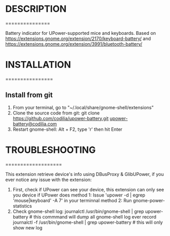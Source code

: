 # DESCRIPTION
===============

Battery indicator for UPower-supported mice and keyboards.
Based on https://extensions.gnome.org/extension/2170/keyboard-battery/ and https://extensions.gnome.org/extension/3991/bluetooth-battery/

# INSTALLATION
================

## Install from git
   1. From your terminal, go to "~/.local/share/gnome-shell/extensions"
   2. Clone the source code from git:
	git clone https://github.com/codilia/upower-battery.git upower-battery@codilia.com
   3. Restart gnome-shell: Alt + F2, type 'r' then hit Enter

# TROUBLESHOOTING
===================

This extension retrieve device's info using DBusProxy & GlibUPower, if you ever notice any issue with the extension:
   1. First, check if UPower can see your device, this extension can only see you device if UPower does
      method 1: Issue 'upower -d | egrep 'mouse|keyboard' -A 7' in your terminnal
      method 2: Run gnome-power-statistics
   2. Check gnome-shell log:
      journalctl /usr/bin/gnome-shell | grep upower-battery		   # this commmand will dump all gnome-shell log ever record
      journalctl -f /usr/bin/gnome-shell | grep upower-battery		# this will only show new log

